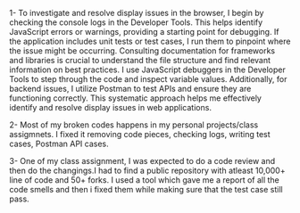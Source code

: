 1- To investigate and resolve display issues in the browser, I begin by checking the console logs in the Developer Tools. This helps identify JavaScript errors or warnings, providing a starting point for debugging. If the application includes unit tests or test cases, I run them to pinpoint where the issue might be occurring. Consulting documentation for frameworks and libraries is crucial to understand the file structure and find relevant information on best practices. I use JavaScript debuggers in the Developer Tools to step through the code and inspect variable values. Additionally, for backend issues, I utilize Postman to test APIs and ensure they are functioning correctly. This systematic approach helps me effectively identify and resolve display issues in web applications.

2- Most of my broken codes happens in my personal projects/class assigmnets. I fixed it removing code pieces, checking logs, writing test cases, Postman API cases.

3- One of my class assignment, I was expected to do a code review and then do the changings.I had to find a public repository with atleast 10,000+ line of code and 50+ forks. I used a tool which gave me a report of all the code smells and then i fixed them while making sure that the test case still pass. 
